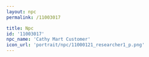 ```yaml
---
layout: npc
permalink: /11003017

title: Npc
id: '11003017'
npc_name: 'Cathy Mart Customer'
icon_url: 'portrait/npc/11000121_researcher1_p.png'
---
```

